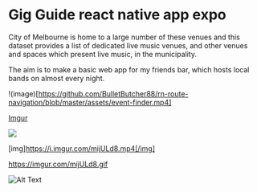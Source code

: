 # Gig Guide react native app expo

City of Melbourne is home to a large number of these venues and this dataset provides a list of dedicated live music venues, and other venues and spaces which present live music, in the municipality.

The aim is to make a basic web app for my friends bar, which hosts local bands on almost every night.  

!(image)[https://github.com/BulletButcher88/rn-route-navigation/blob/master/assets/event-finder.mp4]


[Imgur](https://imgur.com/mijULd8.jpg)

<img src="https://imgur.com/mijULd8.jpg"/>

[img]https://i.imgur.com/mijULd8.mp4[/img]

https://imgur.com/mijULd8.gif

![Alt Text](https://imgur.com/mijULd8.gif)

